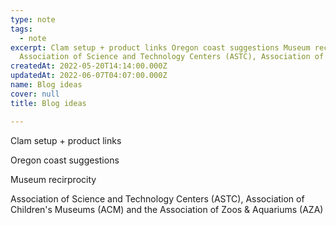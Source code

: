 ```yaml
---
type: note
tags:
  - note
excerpt: Clam setup + product links Oregon coast suggestions Museum recirprocity
  Association of Science and Technology Centers (ASTC), Association of...
createdAt: 2022-05-20T14:14:00.000Z
updatedAt: 2022-06-07T04:07:00.000Z
name: Blog ideas
cover: null
title: Blog ideas

---
```


Clam setup + product links

Oregon coast suggestions

Museum recirprocity

Association of Science and Technology Centers (ASTC), Association of Children's Museums (ACM) and the Association of Zoos & Aquariums (AZA)




